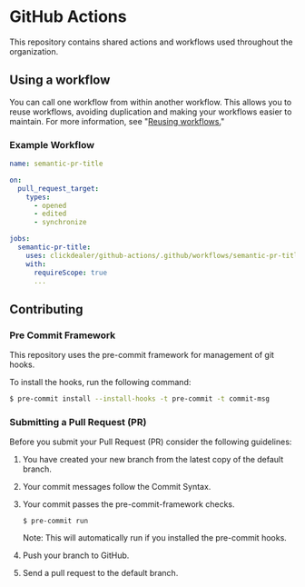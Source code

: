 # GitHub Actions
This repository contains shared actions and workflows used throughout the organization.

## Using a workflow
You can call one workflow from within another workflow. This allows you to reuse workflows, avoiding duplication and making your workflows easier to maintain. For more information, see "[Reusing workflows.](https://docs.github.com/en/actions/learn-github-actions/reusing-workflows)"

### Example Workflow

```yaml
name: semantic-pr-title

on:
  pull_request_target:
    types:
      - opened
      - edited
      - synchronize

jobs:
  semantic-pr-title:
    uses: clickdealer/github-actions/.github/workflows/semantic-pr-title.yaml@v1
    with:
      requireScope: true
      ...
```

## Contributing

### Pre Commit Framework
This repository uses the pre-commit framework for management of git hooks.

To install the hooks, run the following command:

```sh
$ pre-commit install --install-hooks -t pre-commit -t commit-msg
```

### Submitting a Pull Request (PR)
Before you submit your Pull Request (PR) consider the following guidelines:

1. You have created your new branch from the latest copy of the default branch.
2. Your commit messages follow the Commit Syntax.
3. Your commit passes the pre-commit-framework checks.

    ```
    $ pre-commit run
    ```
    Note: This will automatically run if you installed the pre-commit hooks.

4. Push your branch to GitHub.
5. Send a pull request to the default branch.
